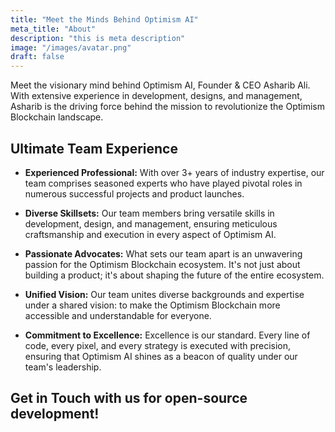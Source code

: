 ```yaml
---
title: "Meet the Minds Behind Optimism AI"
meta_title: "About"
description: "this is meta description"
image: "/images/avatar.png"
draft: false
---
```


Meet the visionary mind behind Optimism AI, Founder & CEO Asharib Ali. With extensive experience in development, designs, and management, Asharib is the driving force behind the mission to revolutionize the Optimism Blockchain landscape.

## Ultimate Team Experience

- **Experienced Professional:** With over 3+ years of industry expertise, our team comprises seasoned experts who have played pivotal roles in numerous successful projects and product launches.

- **Diverse Skillsets:** Our team members bring versatile skills in development, design, and management, ensuring meticulous craftsmanship and execution in every aspect of Optimism AI.

- **Passionate Advocates:** What sets our team apart is an unwavering passion for the Optimism Blockchain ecosystem. It's not just about building a product; it's about shaping the future of the entire ecosystem.

- **Unified Vision:** Our team unites diverse backgrounds and expertise under a shared vision: to make the Optimism Blockchain more accessible and understandable for everyone.

- **Commitment to Excellence:** Excellence is our standard. Every line of code, every pixel, and every strategy is executed with precision, ensuring that Optimism AI shines as a beacon of quality under our team's leadership.

## Get in Touch with us for open-source development!
